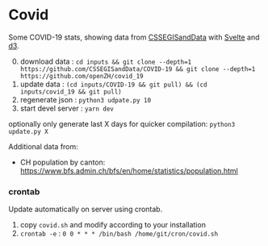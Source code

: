 # Covid

Some COVID-19 stats, showing data from [CSSEGISandData] with [Svelte] and [d3].

0. download data : `cd inputs && git clone --depth=1 https://github.com/CSSEGISandData/COVID-19 && git clone --depth=1 https://github.com/openZH/covid_19`
1. update data : `(cd inputs/COVID-19 && git pull) && (cd inputs/covid_19 && git pull)`
2. regenerate json : `python3 udpate.py 10`
3. start devel server : `yarn dev`

optionally only generate last X days for quicker compilation: `python3 update.py X`


[CSSEGISandData]: https://github.com/CSSEGISandData/COVID-19
[Svelte]: https://svelte.dev/
[d3]: https://d3js.org/


Additional data from:

- CH population by canton:
  https://www.bfs.admin.ch/bfs/en/home/statistics/population.html

### crontab

Update automatically on server using crontab.

1. copy `covid.sh` and modify according to your installation
2. `crontab -e` : `0 0 * * * /bin/bash /home/git/cron/covid.sh`
